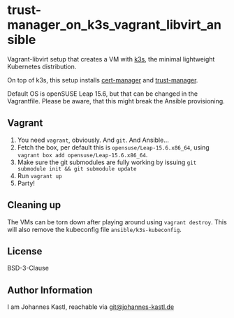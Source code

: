 # trust-manager_on_k3s_vagrant_libvirt_ansible

Vagrant-libvirt setup that creates a VM with [k3s](https://k3s.io/), the minimal
lightweight Kubernetes distribution.

On top of k3s, this setup installs [cert-manager](https://cert-manager.io/) and
[trust-manager](https://cert-manager.io/docs/trust/).

Default OS is openSUSE Leap 15.6, but that can be changed in the Vagrantfile.
Please be aware, that this might break the Ansible provisioning.

## Vagrant

1. You need `vagrant`, obviously. And `git`. And Ansible...
1. Fetch the box, per default this is `opensuse/Leap-15.6.x86_64`, using
   `vagrant box add opensuse/Leap-15.6.x86_64`.
1. Make sure the git submodules are fully working by issuing
   `git submodule init && git submodule update`
1. Run `vagrant up`
1. Party!

## Cleaning up

The VMs can be torn down after playing around using `vagrant destroy`. This will
also remove the kubeconfig file `ansible/k3s-kubeconfig`.

## License

BSD-3-Clause

## Author Information

I am Johannes Kastl, reachable via git@johannes-kastl.de
